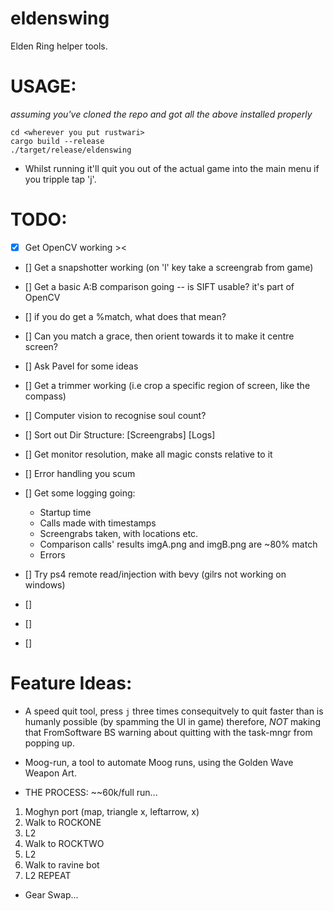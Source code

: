 # eldenswing

Elden Ring helper tools.

# USAGE:

_assuming you've cloned the repo and got all the above installed properly_

```
cd <wherever you put rustwari>
cargo build --release
./target/release/eldenswing

```

- Whilst running it'll quit you out of the actual game into the main menu if you tripple tap 'j'.

# TODO:

- [x] Get OpenCV working ><
- [] Get a snapshotter working (on 'l' key take a screengrab from game)
- [] Get a basic A:B comparison going -- is SIFT usable? it's part of OpenCV
- [] if you do get a %match, what does that mean?
- [] Can you match a grace, then orient towards it to make it centre screen?
- [] Ask Pavel for some ideas
- [] Get a trimmer working (i.e crop a specific region of screen, like the compass)
- [] Computer vision to recognise soul count?
- [] Sort out Dir Structure: [Screengrabs] [Logs]
- [] Get monitor resolution, make all magic consts relative to it
- [] Error handling you scum
- [] Get some logging going:

  - Startup time
  - Calls made with timestamps
  - Screengrabs taken, with locations etc.
  - Comparison calls' results imgA.png and imgB.png are ~80% match
  - Errors

- [] Try ps4 remote read/injection with bevy (gilrs not working on windows)
- []
- []
- []

# Feature Ideas:

- A speed quit tool, press `j` three times consequitvely to quit faster than is humanly possible (by spamming the UI in game) therefore, _NOT_ making that FromSoftware BS warning about quitting with the task-mngr from popping up.

- Moog-run, a tool to automate Moog runs, using the Golden Wave Weapon Art.

* THE PROCESS: ~~60k/full run...

1. Moghyn port (map, triangle x, leftarrow, x)
2. Walk to ROCKONE
3. L2
4. Walk to ROCKTWO
5. L2
6. Walk to ravine bot
7. L2
   REPEAT

- Gear Swap...
